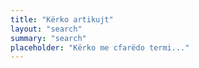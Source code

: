 ```yaml
---
title: "Kërko artikujt"
layout: "search"
summary: "search"
placeholder: "Kërko me cfarëdo termi..."
---
```

